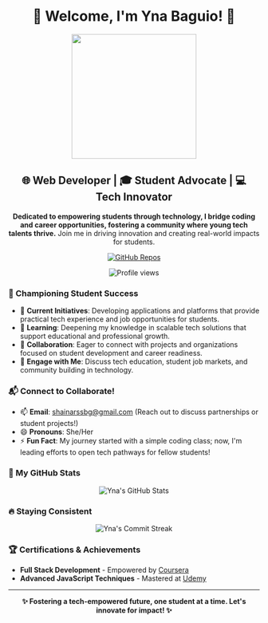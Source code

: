 <h1 align="center">🌟 Welcome, I'm Yna Baguio! 🌟</h1>

<p align="center">
  <img src="https://media.giphy.com/media/H1jSPXCJmo8AZi3gdP/giphy.gif" width="250">
</p>

<h2 align="center">🌐 Web Developer | 🎓 Student Advocate | 💻 Tech Innovator</h2>

<p align="center">
  <b>Dedicated to empowering students through technology, I bridge coding and career opportunities, fostering a community where young tech talents thrive.</b> Join me in driving innovation and creating real-world impacts for students.
</p>

<p align="center">
  <a href="https://github.com/shainabaguio?tab=repositories">
    <img src="https://img.shields.io/badge/Explore_my_Work-ff69b4?style=for-the-badge&logo=github&logoColor=white" alt="GitHub Repos">
  </a>
</p>

<p align="center">
  <img src="https://komarev.com/ghpvc/?username=shainabaguio&style=flat-square&color=brightgreen" alt="Profile views">
</p>

### 🎢 Championing Student Success
- 🔭 **Current Initiatives**: Developing applications and platforms that provide practical tech experience and job opportunities for students.
- 🌱 **Learning**: Deepening my knowledge in scalable tech solutions that support educational and professional growth.
- 🤝 **Collaboration**: Eager to connect with projects and organizations focused on student development and career readiness.
- 💬 **Engage with Me**: Discuss tech education, student job markets, and community building in technology.

### 📬 Connect to Collaborate!
- 📫 **Email**: shainarssbg@gmail.com (Reach out to discuss partnerships or student projects!)
- 😄 **Pronouns**: She/Her
- ⚡ **Fun Fact**: My journey started with a simple coding class; now, I'm leading efforts to open tech pathways for fellow students!

### 🚀 My GitHub Stats
<p align="center">
  <img src="https://github-readme-stats.vercel.app/api?username=shainabaguio&show_icons=true&theme=vision-friendly-dark&count_private=true" alt="Yna's GitHub Stats">
</p>

### 🔥 Staying Consistent
<p align="center">
  <img src="https://github-readme-streak-stats.herokuapp.com/?user=shainabaguio&theme=neon-dark" alt="Yna's Commit Streak">
</p>

### 🏆 Certifications & Achievements
- **Full Stack Development** - Empowered by [Coursera](https://coursera.org)
- **Advanced JavaScript Techniques** - Mastered at [Udemy](https://udemy.com)

---

<p align="center">
  <b>✨ Fostering a tech-empowered future, one student at a time. Let's innovate for impact! ✨</b>
</p>
